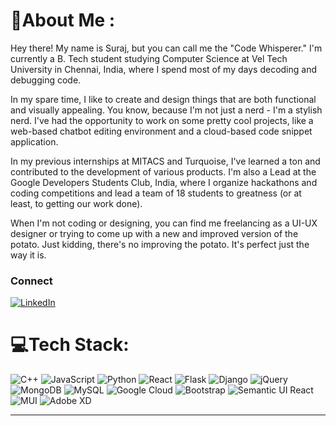 # 💫About Me :

Hey there! My name is Suraj, but you can call me the "Code Whisperer." I'm currently a B. Tech student studying Computer Science at Vel Tech University in Chennai, India, where I spend most of my days decoding and debugging code. 

In my spare time, I like to create and design things that are both functional and visually appealing. You know, because I'm not just a nerd - I'm a stylish nerd. I've had the opportunity to work on some pretty cool projects, like a web-based chatbot editing environment and a cloud-based code snippet application. 

In my previous internships at MITACS and Turquoise, I've learned a ton and contributed to the development of various products. I'm also a Lead at the Google Developers Students Club, India, where I organize hackathons and coding competitions and lead a team of 18 students to greatness (or at least, to getting our work done). 

When I'm not coding or designing, you can find me freelancing as a UI-UX designer or trying to come up with a new and improved version of the potato. Just kidding, there's no improving the potato. It's perfect just the way it is.

### Connect
[![LinkedIn](https://img.shields.io/badge/LinkedIn-%230077B5.svg?logo=linkedin&logoColor=white)](https://linkedin.com/in/bythebug) 



# 💻Tech Stack:
![C++](https://img.shields.io/badge/c++-%2300599C.svg?style=for-the-badge&logo=c%2B%2B&logoColor=white) 
![JavaScript](https://img.shields.io/badge/javascript-%23323330.svg?style=for-the-badge&logo=javascript&logoColor=%23F7DF1E) 
![Python](https://img.shields.io/badge/python-3670A0?style=for-the-badge&logo=python&logoColor=ffdd54) 
![React](https://img.shields.io/badge/react-%2320232a.svg?style=for-the-badge&logo=react&logoColor=%2361DAFB) 
![Flask](https://img.shields.io/badge/flask-%23000.svg?style=for-the-badge&logo=flask&logoColor=white) 
![Django](https://img.shields.io/badge/django-%23092E20.svg?style=for-the-badge&logo=django&logoColor=white) 
![jQuery](https://img.shields.io/badge/jquery-%230769AD.svg?style=for-the-badge&logo=jquery&logoColor=white) 
![MongoDB](https://img.shields.io/badge/MongoDB-%234ea94b.svg?style=for-the-badge&logo=mongodb&logoColor=white) 
![MySQL](https://img.shields.io/badge/mysql-%2300f.svg?style=for-the-badge&logo=mysql&logoColor=white) 
![Google Cloud](https://img.shields.io/badge/Google%20Cloud-%234285F4.svg?style=for-the-badge&logo=goole-cloud&logoColor=white) 
![Bootstrap](https://img.shields.io/badge/bootstrap-%23563D7C.svg?style=for-the-badge&logo=bootstrap&logoColor=white) 
![Semantic UI React](https://img.shields.io/badge/Semantic%20UI%20React-%2335BDB2.svg?style=for-the-badge&logo=SemanticUIReact&logoColor=white) 
![MUI](https://img.shields.io/badge/MUI-%230081CB.svg?style=for-the-badge&logo=material-ui&logoColor=white) 
![Adobe XD](https://img.shields.io/badge/Adobe%20XD-470137?style=for-the-badge)

---
<!-- [![](https://visitcount.itsvg.in/api?id=bythebug&icon=0&color=0)](https://visitcount.itsvg.in) -->

